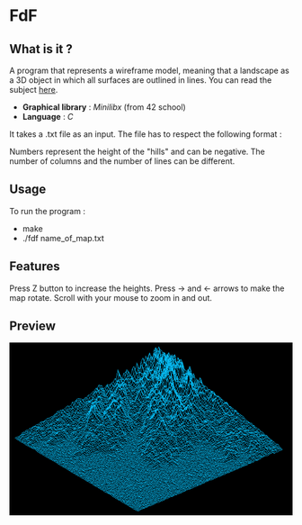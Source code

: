 <h1>FdF</h1>

<h2>What is it ? </h2>

A program that represents a wireframe model, meaning that a landscape as a 3D object in which all surfaces are outlined in lines. You can read the subject [here](00_Projects/03_Graphic/fdf.pdf).

* **Graphical library** : *Minilibx* (from 42 school)
* **Language** : *C*

It takes a .txt file as an input. The file has to respect the following format :

Numbers represent the height of the "hills" and can be negative. 
The number of columns and the number of lines can be different.

<h2>Usage</h2>

To run the program :
* make
* ./fdf name_of_map.txt

<h2>Features</h2>
Press Z button to increase the heights.
Press -> and <- arrows to make the map rotate.
Scroll with your mouse to zoom in and out.

<h2>Preview</h2>

![Mountain map](Mountain_map2.png)



